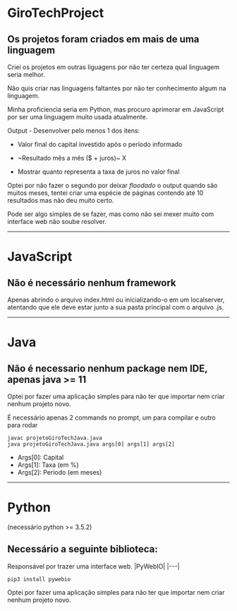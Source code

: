 # GiroTechProject

## Os projetos foram criados em mais de uma linguagem
Criei os projetos em outras liguagens por não ter certeza qual linguagem seria melhor.

Não quis criar nas linguagens faltantes por não ter conhecimento algum na linguagem.

Minha proficiencia seria em Python, mas procuro aprimorar em JavaScript por ser uma linguagem muito usada atualmente.

Output - Desenvolver pelo menos 1 dos itens:



- Valor final do capital investido após o período informado

- ~Resultado mês a mês ($ + juros)~ X

- Mostrar quanto representa a taxa de juros no valor final

Optei por não fazer o segundo por deixar _floodado_ o output quando são muitos meses,
tentei criar uma espécie de páginas contendo até 10 resultados mas não deu muito certo.

Pode ser algo simples de se fazer, mas como não sei mexer muito com interface web não soube resolver.

----

# JavaScript
## Não é necessário nenhum framework
Apenas abrindo o arquivo index.html ou inicializando-o em um localserver, atentando que ele deve estar junto a sua pasta principal com o arquivo .js.

----

# Java
## Não é necessario nenhum package nem IDE, apenas java >= 11

Optei por fazer uma aplicação simples para não ter que importar nem criar nenhum projeto novo.

É necessário apenas 2 commands no prompt, um para compilar e outro para rodar
```
javac projetoGiroTechJava.java
java projetoGiroTechJava.java args[0] args[1] args[2]
```

- Args[0]: Capital
- Args[1]: Taxa (em %)
- Args[2]: Periodo (em meses)

----

# Python
(necessário python >= 3.5.2)
## Necessário a seguinte biblioteca:

Responsável por trazer uma interface web.
|PyWebIO|
|---|

```
pip3 install pywebio
```

Optei por fazer uma aplicação simples para não ter que importar nem criar nenhum projeto novo.
